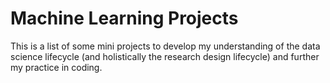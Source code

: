 # Machine Learning Projects

This is a list of some mini projects to develop my understanding of the data science lifecycle (and holistically the research design lifecycle) and
further my practice in coding.
